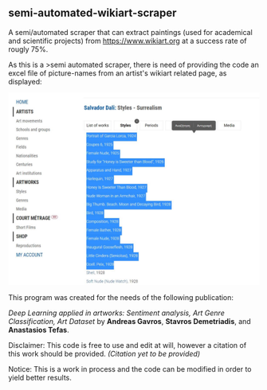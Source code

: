 ## semi-automated-wikiart-scraper

A semi/automated scraper that can extract paintings (used for academical and scientific projects) from https://www.wikiart.org at a success rate of rougly 75%.

As this is a >semi automated scraper, there is need of providing the code an excel file of picture-names from an artist's wikiart related page, as displayed:

![dali-wikiart](https://github.com/andreasgav/semi-automated-wikiart-scraper/blob/main/dali-wikiart.JPG)

This program was created for the needs of the following publication: 

_Deep Learning applied in artworks: Sentiment analysis, Art Genre Classification, Art Dataset_ by **Andreas Gavros**, **Stavros Demetriadis**, and **Anastasios Tefas**.

Disclaimer: This code is free to use and edit at will, however a citation of this work should be provided. _(Citation yet to be provided)_

Notice: This is a work in process and the code can be modified in order to yield better results. 
